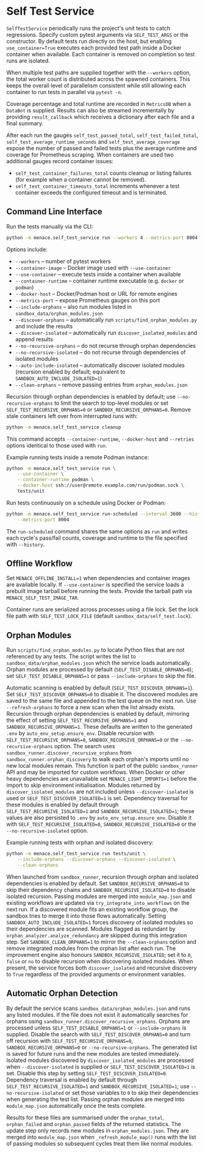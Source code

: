 # Self Test Service

`SelfTestService` periodically runs the project's unit tests to catch regressions.
Specify custom pytest arguments via `SELF_TEST_ARGS` or the constructor. By
default tests run directly on the host, but enabling `use_container=True`
executes each provided test path inside a Docker container when available. Each
container is removed on completion so test runs are isolated.

When multiple test paths are supplied together with the `--workers` option,
the total worker count is distributed across the spawned containers.  This
keeps the overall level of parallelism consistent while still allowing each
container to run tests in parallel via `pytest -n`.

Coverage percentage and total runtime are recorded in `MetricsDB` when a
`DataBot` is supplied. Results can also be streamed incrementally by providing
`result_callback` which receives a dictionary after each file and a final
summary.

After each run the gauges `self_test_passed_total`, `self_test_failed_total`,
`self_test_average_runtime_seconds` and `self_test_average_coverage` expose the
number of passed and failed tests plus the average runtime and coverage for
Prometheus scraping. When containers are used two additional gauges record
container issues:

- `self_test_container_failures_total` counts cleanup or listing failures
  (for example when a container cannot be removed).
- `self_test_container_timeouts_total` increments whenever a test container
  exceeds the configured timeout and is terminated.

## Command Line Interface

Run the tests manually via the CLI:

```bash
python -m menace.self_test_service run --workers 4 --metrics-port 8004 tests/unit
```

Options include:

- `--workers` – number of pytest workers
- `--container-image` – Docker image used with `--use-container`
- `--use-container` – execute tests inside a container when available
- `--container-runtime` – container runtime executable (e.g. `docker` or `podman`)
- `--docker-host` – Docker/Podman host or URL for remote engines
- `--metrics-port` – expose Prometheus gauges on this port
- `--include-orphans` – also run modules listed in `sandbox_data/orphan_modules.json`
- `--discover-orphans` – automatically run `scripts/find_orphan_modules.py` and include the results
- `--discover-isolated` – automatically run `discover_isolated_modules` and append results
- `--no-recursive-orphans` – do not recurse through orphan dependencies
- `--no-recursive-isolated` – do not recurse through dependencies of isolated modules
- `--auto-include-isolated` – automatically discover isolated modules (recursion enabled by default; equivalent to `SANDBOX_AUTO_INCLUDE_ISOLATED=1`)
- `--clean-orphans` – remove passing entries from `orphan_modules.json`

Recursion through orphan dependencies is enabled by default; use
`--no-recursive-orphans` to limit the search to top-level modules or set
`SELF_TEST_RECURSIVE_ORPHANS=0` or `SANDBOX_RECURSIVE_ORPHANS=0`.
Remove stale containers left over from interrupted runs with:

```bash
python -m menace.self_test_service cleanup
```

This command accepts `--container-runtime`, `--docker-host` and `--retries`
options identical to those used with `run`.

Example running tests inside a remote Podman instance:

```bash
python -m menace.self_test_service run \
    --use-container \
    --container-runtime podman \
    --docker-host ssh://user@remote.example.com/run/podman.sock \
    tests/unit
```

Run tests continuously on a schedule using Docker or Podman:

```bash
python -m menace.self_test_service run-scheduled --interval 3600 --history test_history.json \
    --metrics-port 8004
```

The `run-scheduled` command shares the same options as `run` and writes each
cycle's pass/fail counts, coverage and runtime to the file specified with
`--history`.

## Offline Workflow

Set `MENACE_OFFLINE_INSTALL=1` when dependencies and container images are
available locally.  If `--use-container` is specified the service loads a
prebuilt image tarball before running the tests.  Provide the tarball path via
`MENACE_SELF_TEST_IMAGE_TAR`.

Container runs are serialized across processes using a file lock. Set the lock
file path with `SELF_TEST_LOCK_FILE` (default `sandbox_data/self_test.lock`).

## Orphan Modules

Run `scripts/find_orphan_modules.py` to locate Python files that are not
referenced by any tests. The script writes the list to
`sandbox_data/orphan_modules.json` which the service loads automatically. Orphan
modules are processed by default (`SELF_TEST_DISABLE_ORPHANS=0`); set
`SELF_TEST_DISABLE_ORPHANS=1` or pass `--include-orphans` to skip the file.

Automatic scanning is enabled by default (`SELF_TEST_DISCOVER_ORPHANS=1`). Set
`SELF_TEST_DISCOVER_ORPHANS=0` to disable it. The discovered modules are saved to the
same file and appended to the test queue on the next run. Use `--refresh-orphans`
to force a new scan when the list already exists. Recursion through orphan
dependencies is enabled by default, mirroring the effect of setting
`SELF_TEST_RECURSIVE_ORPHANS=1` and `SANDBOX_RECURSIVE_ORPHANS=1`. These defaults
are written to the generated `.env` by `auto_env_setup.ensure_env`. Disable
recursion with `SELF_TEST_RECURSIVE_ORPHANS=0`, `SANDBOX_RECURSIVE_ORPHANS=0`
or the `--no-recursive-orphans` option. The search uses
`sandbox_runner.discover_recursive_orphans` from `sandbox_runner.orphan_discovery`
to walk each orphan's imports until no new local modules remain. This function
is part of the public `sandbox_runner` API and may be imported for custom
workflows. When Docker or other heavy dependencies are unavailable set
`MENACE_LIGHT_IMPORTS=1` before the import to skip environment
initialisation. Modules returned by `discover_isolated_modules` are not included
unless `--discover-isolated` is used or `SELF_TEST_DISCOVER_ISOLATED=1` is set.
Dependency traversal for these modules is enabled by default through `SELF_TEST_RECURSIVE_ISOLATED=1` and
`SANDBOX_RECURSIVE_ISOLATED=1`; these values are also persisted to `.env` by
`auto_env_setup.ensure_env`. Disable it with `SELF_TEST_RECURSIVE_ISOLATED=0`,
`SANDBOX_RECURSIVE_ISOLATED=0` or the `--no-recursive-isolated` option.

Example running tests with orphan and isolated discovery:

```bash
python -m menace.self_test_service run tests/unit \
    --include-orphans --discover-orphans --discover-isolated \
    --clean-orphans
```

When launched from `sandbox_runner`, recursion through orphan and isolated
dependencies is enabled by default. Set `SANDBOX_RECURSIVE_ORPHANS=0` to skip
their dependency chains and `SANDBOX_RECURSIVE_ISOLATED=0` to disable isolated
recursion. Passing modules
are merged into `module_map.json` and existing workflows are updated via
`try_integrate_into_workflows` on the next run. If a discovered module fits an existing
workflow group, the sandbox tries to merge it into those flows automatically.
Setting `SANDBOX_AUTO_INCLUDE_ISOLATED=1` forces discovery of isolated modules
so their dependencies are scanned.
Modules flagged as redundant by `orphan_analyzer.analyze_redundancy` are skipped
during this integration step.
Set `SANDBOX_CLEAN_ORPHANS=1` to mirror the `--clean-orphans` option and remove
integrated modules from the orphan list after each run. The improvement engine
also honours `SANDBOX_RECURSIVE_ISOLATED`; set it to `0`, `false` or `no` to
disable recursion when discovering isolated modules. When present, the service
forces both `discover_isolated` and recursive discovery to `True` regardless of
the provided arguments or environment variables.

## Automatic Orphan Detection

By default the service scans `sandbox_data/orphan_modules.json` and runs any
listed modules. If the file does not exist it automatically searches for orphans
using `sandbox_runner.discover_recursive_orphans`. Orphans are processed unless
`SELF_TEST_DISABLE_ORPHANS=1` or `--include-orphans` is supplied. Disable the
search with `SELF_TEST_DISCOVER_ORPHANS=0` and turn off recursion with
`SELF_TEST_RECURSIVE_ORPHANS=0`, `SANDBOX_RECURSIVE_ORPHANS=0` or
`--no-recursive-orphans`. The generated list is saved for future runs and the
new modules are tested immediately. Isolated modules discovered by
`discover_isolated_modules` are processed when `--discover-isolated` is supplied
or `SELF_TEST_DISCOVER_ISOLATED=1` is set. Disable this step by setting
`SELF_TEST_DISCOVER_ISOLATED=0`. Dependency traversal is enabled by default
through `SELF_TEST_RECURSIVE_ISOLATED=1` and `SANDBOX_RECURSIVE_ISOLATED=1`;
use `--no-recursive-isolated` or set those variables to `0` to skip their
dependencies when generating the test list. Passing orphan modules are merged
into `module_map.json` automatically once the tests complete.

Results for these files are summarised under the `orphan_total`,
`orphan_failed` and `orphan_passed` fields of the returned statistics. The
update step only records new modules in `orphan_modules.json`. They are merged
into `module_map.json` when `_refresh_module_map()` runs with the list of
passing modules so subsequent cycles treat them like normal modules.
